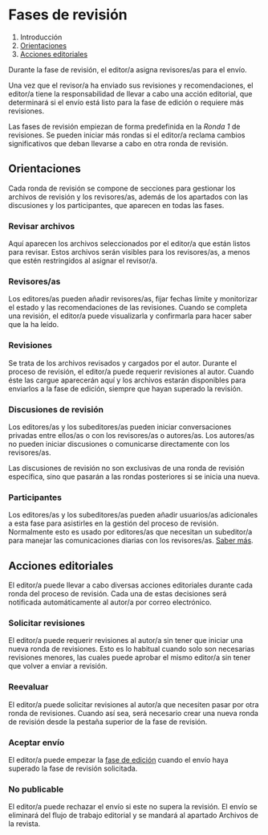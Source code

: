 # Fases de revisión

1. Introducción
2. [Orientaciones](review.md#orientation)
3. [Acciones editoriales](review.md#editorial-actions)

Durante la fase de revisión, el editor/a asigna revisores/as para el envío.

Una vez que el revisor/a ha enviado sus revisiones y recomendaciones, el editor/a tiene la responsabilidad de llevar a cabo una acción editorial, que determinará si el envío está listo para la fase de edición o requiere más revisiones.

Las fases de revisión empiezan de forma predefinida en la *Ronda 1* de revisiones. Se pueden iniciar más rondas si el editor/a reclama cambios significativos que deban llevarse a cabo en otra ronda de revisión.

## <a name="orientation"></a>Orientaciones

Cada ronda de revisión se compone de secciones para gestionar los archivos de revisión y los revisores/as, además de los apartados con las discusiones y los participantes, que aparecen en todas las fases.

### <a name="review-files"></a>Revisar archivos
Aquí aparecen los archivos seleccionados por el editor/a que están listos para revisar. Estos archivos serán visibles para los revisores/as, a menos que estén restringidos al asignar el revisor/a.

### <a name="reviewers"></a>Revisores/as
Los editores/as pueden añadir revisores/as, fijar fechas límite y monitorizar el estado y las recomendaciones de las revisiones. Cuando se completa una revisión, el editor/a puede visualizarla y confirmarla para hacer saber que la ha leído.

### <a name="revisions"></a>Revisiones
Se trata de los archivos revisados y cargados por el autor. Durante el proceso de revisión, el editor/a puede requerir revisiones al autor. Cuando éste las cargue aparecerán aquí y los archivos estarán disponibles para enviarlos a la fase de edición, siempre que hayan superado la revisión.

### <a name="discussions"></a>Discusiones de revisión
Los editores/as y los subeditores/as pueden iniciar conversaciones privadas entre ellos/as o con los revisores/as o autores/as. Los autores/as no pueden iniciar discusiones o comunicarse directamente con los revisores/as.

Las discusiones de revisión no son exclusivas de una ronda de revisión específica, sino que pasarán a las rondas posteriores si se inicia una nueva.

### <a name="participants"></a>Participantes
Los editores/as y los subeditores/as pueden añadir usuarios/as adicionales a esta fase para asistirles en la gestión del proceso de revisión. Normalmente esto es usado por editores/as que necesitan un subeditor/a para manejar las comunicaciones diarias con los revisores/as. [Saber más](../editorial-workflow.md#participants).

## <a name="editorial-actions"></a>Acciones editoriales
El editor/a puede llevar a cabo diversas acciones editoriales durante cada ronda del proceso de revisión. Cada una de estas decisiones será notificada automáticamente al autor/a por correo electrónico.

### <a name="request-revisions"></a>Solicitar revisiones
El editor/a puede requerir revisiones al autor/a sin tener que iniciar una nueva ronda de revisiones. Esto es lo habitual cuando solo son necesarias revisiones menores, las cuales puede aprobar el mismo editor/a sin tener que volver a enviar a revisión.

### <a name="new-review"></a>Reevaluar
El editor/a puede solicitar revisiones al autor/a que necesiten pasar por otra ronda de revisiones. Cuando así sea, será necesario crear una nueva ronda de revisión desde la pestaña superior de la fase de revisión.

### <a name="copyediting"></a>Aceptar envío
El editor/a puede empezar la [fase de edición](copyediting.md) cuando el envío haya superado la fase de revisión solicitada.

### <a name="decline"></a>No publicable
El editor/a puede rechazar el envío si este no supera la revisión. El envío se eliminará del flujo de trabajo editorial y se mandará al apartado Archivos de la revista.
